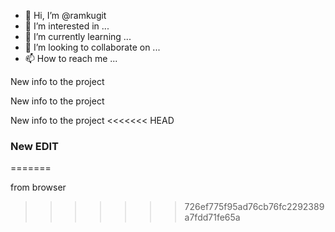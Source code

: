 - 👋 Hi, I’m @ramkugit
- 👀 I’m interested in ...
- 🌱 I’m currently learning ...
- 💞️ I’m looking to collaborate on ...
- 📫 How to reach me ...

<!---
ramkugit/ramkugit is a ✨ special ✨ repository because its `README.md` (this file) appears on your GitHub profile.
You can click the Preview link to take a look at your changes.
--->
New info to the project
 
New info to the project
 
New info to the project
<<<<<<< HEAD
### New  EDIT ###
=======
 
from browser
>>>>>>> 726ef775f95ad76cb76fc2292389a7fdd71fe65a
